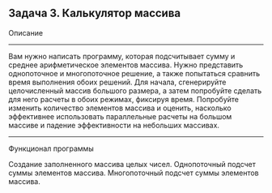 Задача 3. Калькулятор массива
---

Описание

---
Вам нужно написать программу, которая подсчитывает сумму и среднее арифметическое элементов массива. Нужно представить однопоточное и многопоточное решение, а также попытаться сравнить время выполнения обоих решений. Для начала, сгенерируйте целочисленный массив большого размера, а затем попробуйте сделать для него расчеты в обоих режимах, фиксируя время. Попробуйте изменить количество элементов массива и оценить, насколько эффективнее использовать параллельные расчеты на большом массиве и падение эффективности на небольших массивах.

---
Функционал программы

Создание заполненного массива целых чисел.
Однопоточный подсчет суммы элементов массива.
Многопоточный подсчет суммы элементов массива.